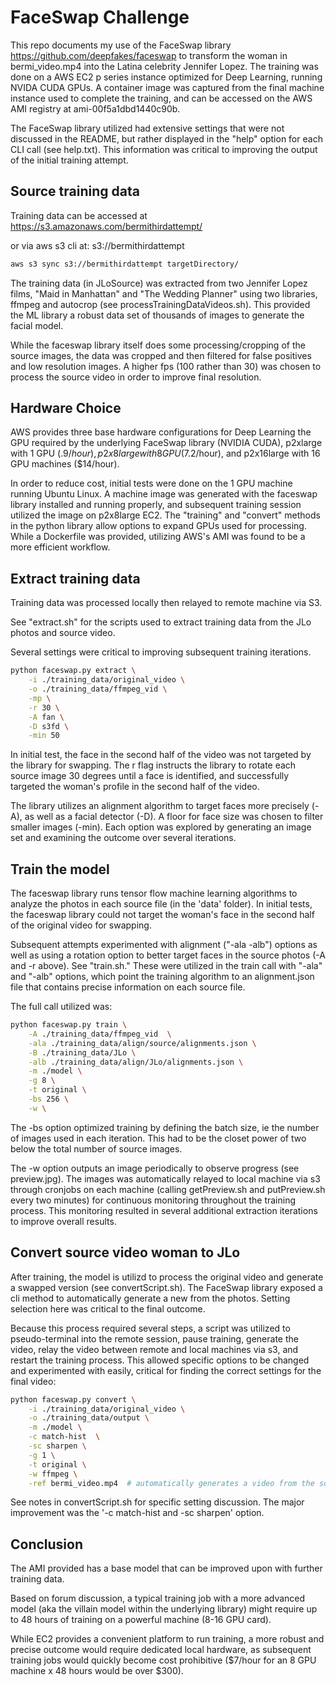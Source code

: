 # FaceSwap Challenge

This repo documents my use of the FaceSwap library https://github.com/deepfakes/faceswap to transform the woman in bermi_video.mp4 into the Latina celebrity Jennifer Lopez. The training was done on a AWS EC2 p series instance optimized for Deep Learning, running NVIDA CUDA GPUs. A container image was captured from the final machine instance used to complete the training, and can be accessed on the AWS AMI registry at ami-00f5a1dbd1440c90b.

The FaceSwap library utilized had extensive settings that were not discussed in the README, but rather displayed in the "help" option for each CLI call (see help.txt). This information was critical to improving the output of the initial training attempt.

## Source training data

Training data can be accessed at 
https://s3.amazonaws.com/bermithirdattempt/

or via aws s3 cli at: s3://bermithirdattempt

```Bash
aws s3 sync s3://bermithirdattempt targetDirectory/
```

The training data (in JLoSource) was extracted from two Jennifer Lopez films, "Maid in Manhattan" and "The Wedding Planner" using two libraries, ffmpeg and autocrop (see processTrainingDataVideos.sh). This provided the ML library a robust data set of thousands of images to generate the facial model.

While the faceswap library itself does some processing/cropping of the source images, the data was cropped and then filtered for false positives and low resolution images. A higher fps (100 rather than 30) was chosen to process the source video in order to improve final resolution.

## Hardware Choice

AWS provides three base hardware configurations for Deep Learning the GPU required by the underlying FaceSwap library (NVIDIA CUDA), p2xlarge with 1 GPU ($.9/hour), p2x8large with 8 GPU ($7.2/hour), and p2x16large with 16 GPU machines ($14/hour). 

In order to reduce cost, initial tests were done on the 1 GPU machine running Ubuntu Linux. A machine image was generated with the faceswap library installed and running properly, and subsequent training session utilized the image on p2x8large EC2. The "training" and "convert" methods in the python library allow options to expand GPUs used for processing. While a Dockerfile was provided, utilizing AWS's AMI was found to be a more efficient workflow. 

## Extract training data

Training data was processed locally then relayed to remote machine via S3. 

See "extract.sh" for the scripts used to extract training data from the JLo photos and source video.

Several settings were critical to improving subsequent training iterations.

```bash
python faceswap.py extract \
	-i ./training_data/original_video \
	-o ./training_data/ffmpeg_vid \
	-mp \
	-r 30 \
	-A fan \
	-D s3fd \
	-min 50 

```

In initial test, the face in the second half of the video was not targeted by the library for swapping. The r flag instructs the library to rotate each source image 30 degrees until a face is identified, and successfully targeted the woman's profile in the second half of the video.

The library utilizes an alignment algorithm to target faces more precisely (-A), as well as a facial detector (-D). A floor for face size was chosen to filter smaller images (-min). Each option was explored by generating an image set and examining the outcome over several iterations.

## Train the model

The faceswap library runs tensor flow machine learning algorithms to analyze the photos in each source file (in the 'data' folder). In initial tests, the faceswap library could not target the woman's face in the second half of the original video for swapping.

Subsequent attempts experimented with alignment ("-ala -alb") options as well as using a rotation option to better target faces in the source photos (-A and -r above).  See "train.sh." These were utilized in the train call with "-ala" and "-alb" options, which point the training algorithm to an alignment.json file that contains precise information on each source file. 

The full call utilized was:

```Bash
python faceswap.py train \
	-A ./training_data/ffmpeg_vid  \
	-ala ./training_data/align/source/alignments.json \
	-B ./training_data/JLo \
	-alb ./training_data/align/JLo/alignments.json \
	-m ./model \
	-g 8 \
	-t original \
	-bs 256 \
	-w \

```

The -bs option optimized training by defining the batch size, ie the number of images used in each iteration. This had to be the closet power of two below the total number of source images.

The -w option outputs an image periodically to observe progress (see preview.jpg). The images was automatically relayed to local machine via s3 through cronjobs on each machine (calling getPreview.sh and putPreview.sh every two minutes) for continuous monitoring throughout the training process. This monitoring resulted in several additional extraction iterations to improve overall results.

## Convert source video woman to JLo

After training, the model is utilizd to process the original video and generate a swapped version (see convertScript.sh).
The FaceSwap library exposed a cli method to automatically generate a new from the photos.  Setting selection here was critical to the final outcome.

Because this process required several steps, a script was utilized to pseudo-terminal into the remote session, pause training, generate the video, relay the video between remote and local machines via s3, and restart the training process. This allowed specific options to be changed and experimented with easily, critical for finding the correct settings for the final video: 

```Bash
python faceswap.py convert \
	-i ./training_data/original_video \
	-o ./training_data/output \
	-m ./model \
	-c match-hist  \
	-sc sharpen \
	-g 1 \
	-t original \
	-w ffmpeg \
	-ref bermi_video.mp4  # automatically generates a video from the source images
```

See notes in convertScript.sh for specific setting discussion. The major improvement was the '-c match-hist and -sc sharpen' option.

## Conclusion

The AMI provided has a base model that can be improved upon with further training data. 

Based on forum discussion, a typical training job with a more advanced model (aka the villain model within the underlying library) might require up to 48 hours of training on a powerful machine (8-16 GPU card).

While EC2 provides a convenient platform to run training, a more robust and precise outcome would require dedicated local hardware, as subsequent training jobs would quickly become cost prohibitive ($7/hour for an 8 GPU machine x 48 hours would be over $300).  
